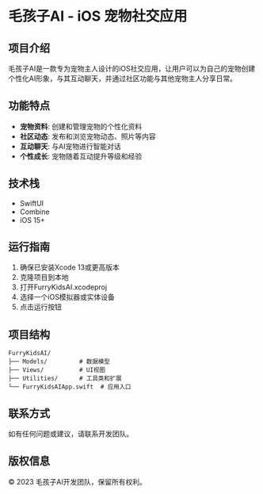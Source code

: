 # 毛孩子AI - iOS 宠物社交应用

## 项目介绍

毛孩子AI是一款专为宠物主人设计的iOS社交应用，让用户可以为自己的宠物创建个性化AI形象，与其互动聊天，并通过社区功能与其他宠物主人分享日常。

## 功能特点

- **宠物资料**: 创建和管理宠物的个性化资料
- **社区动态**: 发布和浏览宠物动态、照片等内容
- **互动聊天**: 与AI宠物进行智能对话
- **个性成长**: 宠物随着互动提升等级和经验

## 技术栈

- SwiftUI
- Combine
- iOS 15+

## 运行指南

1. 确保已安装Xcode 13或更高版本
2. 克隆项目到本地
3. 打开FurryKidsAI.xcodeproj
4. 选择一个iOS模拟器或实体设备
5. 点击运行按钮

## 项目结构

```
FurryKidsAI/
├── Models/         # 数据模型
├── Views/          # UI视图
├── Utilities/      # 工具类和扩展
└── FurryKidsAIApp.swift  # 应用入口
```

## 联系方式

如有任何问题或建议，请联系开发团队。

## 版权信息

© 2023 毛孩子AI开发团队，保留所有权利。